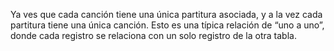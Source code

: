 Ya ves que cada canción tiene una única partitura asociada, y a la vez cada partitura tiene una única canción. Esto es una típica relación de “uno a uno”, donde cada registro se relaciona con un solo registro de la otra tabla. 
